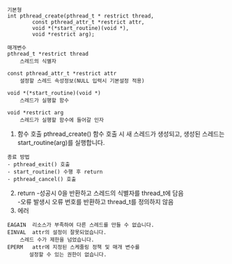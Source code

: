```
기본형
int pthread_create(pthread_t * restrict thread,
		const pthread_attr_t *restrict attr,
		void *(*start_routine)(void *),
		void *restrict arg);
```

```
매개변수
pthread_t *restrict thread
	스레드의 식별자
    
const pthread_attr_t *restrict attr
	설정할 스레드 속성정보(NULL 입력시 기본설정 적용)
    
void *(*start_routine)(void *)
	스레드가 실행할 함수
    
void *restrict arg
	스레드가 실행할 함수에 들어갈 인자
```
1. 함수 호출
pthread_create() 함수 호출 시 새 스레드가 생성되고, 생성된 스레드는 start_routine(arg)를 실행합니다.
```
종료 방법
- pthread_exit() 호출
- start_routine() 수행 후 return
- pthread_cancel() 호출
```
2. return
 -성공시 0을 반환하고 스레드의 식별자를 thread_t에 담음  
-오류 발생시 오류 번호를 반환하고 thread_t를 정의하지 않음
1. 에러
```
EAGAIN	리소스가 부족하여 다른 스레드를 만들 수 없습니다.
EINVAL	attr의 설정이 잘못되었습니다.
	스레드 수가 제한을 넘었습니다. 
EPERM	attr에 지정된 스케줄링 정책 및 매개 변수를 
       설정할 수 있는 권한이 없습니다.
```

